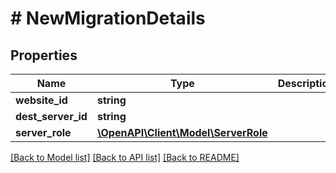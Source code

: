 # # NewMigrationDetails

## Properties

Name | Type | Description | Notes
------------ | ------------- | ------------- | -------------
**website_id** | **string** |  |
**dest_server_id** | **string** |  |
**server_role** | [**\OpenAPI\Client\Model\ServerRole**](ServerRole.md) |  |

[[Back to Model list]](../../README.md#models) [[Back to API list]](../../README.md#endpoints) [[Back to README]](../../README.md)
